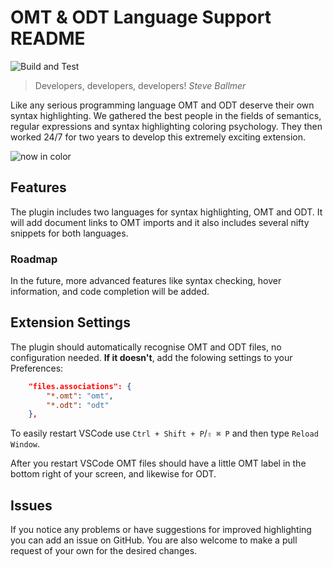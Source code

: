 # OMT & ODT Language Support README

![Build and Test](https://github.com/emielb/omt-odt-language/workflows/Build%20and%20Test/badge.svg)

> Developers, developers, developers!
> *Steve Ballmer*

Like any serious programming language OMT and ODT deserve their own syntax
highlighting. We gathered the best people in the fields of semantics,
regular expressions and syntax highlighting coloring psychology. They then
worked 24/7 for two years to develop this extremely exciting extension.

![now in color](https://media.giphy.com/media/Eym0WtMIAzAu4/giphy.gif "Now in Color!")

## Features

The plugin includes two languages for syntax highlighting, OMT and ODT.
It will add document links to OMT imports and it also includes
several nifty snippets for both languages.

### Roadmap

In the future, more advanced features like syntax checking,
hover information, and code completion will be added.

## Extension Settings

The plugin should automatically recognise OMT and ODT files,
no configuration needed.
**If it doesn't**, add the folowing settings to your Preferences:

```json
    "files.associations": {
        "*.omt": "omt",
        "*.odt": "odt"
    },
```

To easily restart VSCode use `Ctrl + Shift + P`/`⇧ ⌘ P` and then type `Reload Window`.

After you restart VSCode OMT files should have a little OMT label
in the bottom right of your screen, and likewise for ODT.

## Issues

If you notice any problems or have suggestions for improved highlighting
you can add an issue on GitHub. You are also welcome to make a pull request
of your own for the desired changes.
